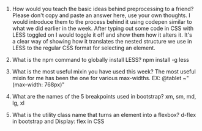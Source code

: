 1. How would you teach the basic ideas behind preprocessing to a friend? Please don't copy and paste an answer here, use your own thoughts.
    I would introduce them to the process behind it using codepen similar to what we did earlier in the week. After typing out some code in CSS with LESS toggled on I would toggle it off and show them how it alters it. It's a clear way of showing how it translates the nested structure we use in LESS to the regular CSS format for selecting an element.

2. What is the npm command to globally install LESS?
    npm install -g less

3. What is the most useful mixin you have used this week?
    The most useful mixin for me has been the one for various max-widths. EX: @tablet ~"(max-width: 768px)"

4. What are the names of the 5 breakpoints used in bootstrap?
    xm, sm, md, lg, xl

5. What is the utility class name that turns an element into a flexbox?
    d-flex in bootstrap and Display: flex in CSS